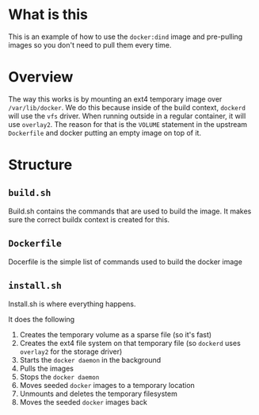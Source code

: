 # What is this
This is an example of how to use the `docker:dind` image and pre-pulling images so you don't need to pull them every time.

# Overview
The way this works is by mounting an ext4 temporary image over `/var/lib/docker`. We do this because inside of the build context, `dockerd` will use the `vfs` driver. When running outside in a regular container, it will use `overlay2`. The reason for that is the `VOLUME` statement in the upstream `Dockerfile` and docker putting an empty image on top of it.

# Structure

## `build.sh`

Build.sh contains the commands that are used to build the image. It makes sure the correct buildx context is created for this.

## `Dockerfile`

Docerfile is the simple list of commands used to build the docker image

## `install.sh`

Install.sh is where everything happens.

It does the following

1. Creates the temporary volume as a sparse file (so it's fast)
1. Creates the ext4 file system on that temporary file (so `dockerd` uses `overlay2` for the storage driver)
1. Starts the `docker daemon` in the background
1. Pulls the images
1. Stops the `docker daemon`
1. Moves seeded `docker` images to a temporary location
1. Unmounts and deletes the temporary filesystem
1. Moves the seeded `docker` images back
